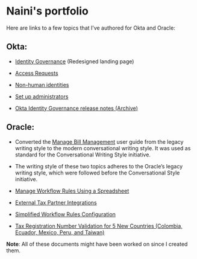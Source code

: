 # Naini's portfolio 
Here are links to a few topics that I’ve authored for Okta and Oracle:

## Okta:

-   [Identity Governance](https://help.okta.com/oie/en-us/content/topics/identity-governance/iga.htm) (Redesigned landing page)
    
-   [Access Requests](https://help.okta.com/oie/en-us/content/topics/identity-governance/access-requests/ar-overview.htm) 
    
-   [Non-human identities](https://help.okta.com/ispm/en-us/content/topics/ispm/nhi.htm) 
    
-   [Set up administrators](https://help.okta.com/oie/en-us/content/topics/security/administrators-set-up-admins.htm)
    
-   [Okta Identity Governance release notes (Archive)](https://help.okta.com/oie/en-us/content/topics/releasenotes/iga/iga-rn-archive.htm)
    

## Oracle:

-   Converted the [Manage Bill Management](https://docs.oracle.com/en/cloud/saas/financials/25c/faofc/overview-of-bill-management.html#s20068336) user guide from the legacy writing style to the modern conversational writing style. It was used as standard for the Conversational Writing Style initiative.
    
-   The writing style of these two topics adheres to the Oracle’s legacy writing style, which were followed before the Conversational Style initiative.
    

-   [Manage Workflow Rules Using a Spreadsheet](https://docs.oracle.com/en/cloud/saas/financials/25c/fappp/manage-workflow-rules-using-a-spreadsheet.html#Define-the-Rules-in-the-Spreadsheet)
    
-   [External Tax Partner Integrations](https://docs.oracle.com/en/cloud/saas/financials/25c/faitx/overview-of-external-tax-partner-integrations.html#5-External-Tax-Partner-Integrations-48) 
    

-   [Simplified Workflow Rules Configuration](https://www.oracle.com/webfolder/technetwork/tutorials/tutorial/cloud/r13/wn/fin/releases/19B/19B-financials-wn.htm#F7479)
    
-   [Tax Registration Number Validation for 5 New Countries (Colombia, Ecuador, Mexico, Peru, and Taiwan)](https://www.oracle.com/webfolder/technetwork/tutorials/tutorial/cloud/r13/wn/fin/releases/19B/19B-financials-wn.htm#F7147)
    

**Note**: All of these documents might have been worked on since I created them.

